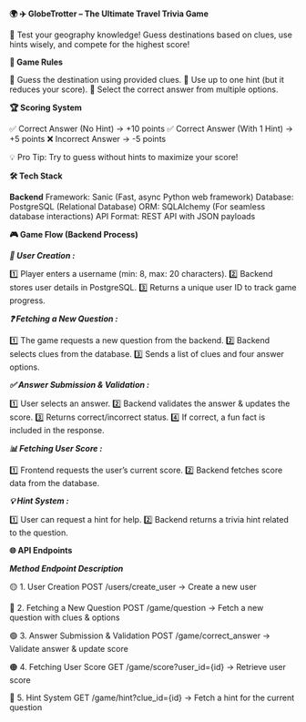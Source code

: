 ****🌍 ✈️ GlobeTrotter – The Ultimate Travel Trivia Game****



🚀 Test your geography knowledge! Guess destinations based on clues, use hints wisely, and compete for the highest score!


****🎯 Game Rules****

🔹 Guess the destination using provided clues.
🔹 Use up to one hint (but it reduces your score).
🔹 Select the correct answer from multiple options.

****🏆 Scoring System****

✅ Correct Answer (No Hint) → +10 points
✅ Correct Answer (With 1 Hint) → +5 points
❌ Incorrect Answer → -5 points


💡 Pro Tip: Try to guess without hints to maximize your score!







**🛠 Tech Stack**

**Backend**
Framework: Sanic (Fast, async Python web framework)
Database: PostgreSQL (Relational Database)
ORM: SQLAlchemy (For seamless database interactions)
API Format: REST API with JSON payloads







****🎮 Game Flow (Backend Process)****

_**👤 User Creation :**_

1️⃣ Player enters a username (min: 8, max: 20 characters).
2️⃣ Backend stores user details in PostgreSQL.
3️⃣ Returns a unique user ID to track game progress.

_**❓ Fetching a New Question :**_

1️⃣ The game requests a new question from the backend.
2️⃣ Backend selects clues from the database.
3️⃣ Sends a list of clues and four answer options.

_**✅ Answer Submission & Validation :**_

1️⃣ User selects an answer.
2️⃣ Backend validates the answer & updates the score.
3️⃣ Returns correct/incorrect status.
4️⃣ If correct, a fun fact is included in the response.

_**📊 Fetching User Score :**_

1️⃣ Frontend requests the user’s current score.
2️⃣ Backend fetches score data from the database.

_**💡 Hint System :**_

1️⃣ User can request a hint for help.
2️⃣ Backend returns a trivia hint related to the question.






****🌐 API Endpoints****

_**Method	Endpoint	Description**_

🟡 1. User Creation
POST /users/create_user → Create a new user

🔵 2. Fetching a New Question
POST /game/question → Fetch a new question with clues & options

🟢 3. Answer Submission & Validation
POST /game/correct_answer → Validate answer & update score

🟠 4. Fetching User Score
GET /game/score?user_id={id} → Retrieve user score

🔴 5. Hint System
GET /game/hint?clue_id={id} → Fetch a hint for the current question



